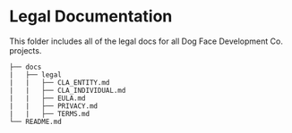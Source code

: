# Legal Documentation

This folder includes all of the legal docs for all Dog Face Development Co. projects.

```text
├── docs
|   ├── legal
|   |   ├── CLA_ENTITY.md
|   |   ├── CLA_INDIVIDUAL.md
|   |   ├── EULA.md
|   |   ├── PRIVACY.md
|   |   ├── TERMS.md
└── README.md
```
